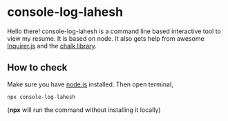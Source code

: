 # console-log-lahesh

Hello there! console-log-lahesh is a command line based interactive tool to view my resume. It is based on node. It also gets help from awesome [Inquirer.js](https://github.com/SBoudrias/Inquirer.js/) and the [chalk library](https://github.com/chalk/chalk).  

## How to check
Make sure you have [node.js](https://nodejs.org/en/) installed. 
Then open terminal,

    npx console-log-lahesh

(**npx** will run the command without installing it locally)

